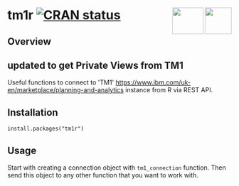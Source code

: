 <!-- README.md is generated from README.Rmd. Please edit that file -->
tm1r [![CRAN status](https://www.r-pkg.org/badges/version/tm1r)](https://cran.r-project.org/package=tm1r) <img src="https://upload.wikimedia.org/wikipedia/commons/thumb/1/1b/R_logo.svg/1280px-R_logo.svg.png" align="right" width="60" height="60" /><img src="https://www.cubus-pm.com/sites/default/files/styles/image/public/images/grafiken/grafik_technologie_ibm_d_694x500px.jpg" align="right" width="70" height="60" />
===============================================================================

Overview
--------
## **updated to get Private Views from TM1**
Useful functions to connect to 'TM1' <https://www.ibm.com/uk-en/marketplace/planning-and-analytics> instance from R via REST API.  

Installation
------------

`install.packages("tm1r")`

Usage
-----

Start with creating a connection object with `tm1_connection` function.
Then send this object to any other function that you want to work with.
